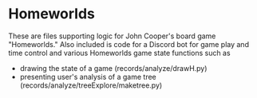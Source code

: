# Homeworlds
These are files supporting logic for John Cooper's board game "Homeworlds."
Also included is code for a Discord bot for game play and time control
and various Homeworlds game state functions such as
* drawing the state of a game (records/analyze/drawH.py)
* presenting user's analysis of a game tree (records/analyze/treeExplore/maketree.py)
